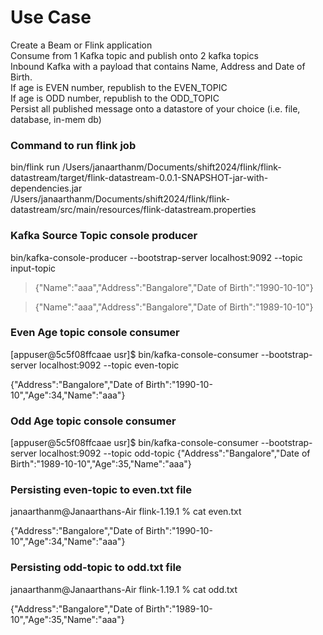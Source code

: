 # Use Case

Create a Beam or Flink application  
Consume from 1 Kafka topic and publish onto 2 kafka topics  
Inbound Kafka with a payload that contains Name, Address and Date of Birth.  
If age is EVEN number, republish to the EVEN_TOPIC  
If age is ODD number, republish to the ODD_TOPIC  
Persist all published message onto a datastore of your choice (i.e. file, database, in-mem db)

### Command to run flink job

bin/flink run /Users/janaarthanm/Documents/shift2024/flink/flink-datastream/target/flink-datastream-0.0.1-SNAPSHOT-jar-with-dependencies.jar  
/Users/janaarthanm/Documents/shift2024/flink/flink-datastream/src/main/resources/flink-datastream.properties


### Kafka Source Topic console producer

bin/kafka-console-producer --bootstrap-server localhost:9092 --topic input-topic

>{"Name":"aaa","Address":"Bangalore","Date of Birth":"1990-10-10"}

>{"Name":"aaa","Address":"Bangalore","Date of Birth":"1989-10-10"}



### Even Age topic console consumer

[appuser@5c5f08ffcaae usr]$ bin/kafka-console-consumer --bootstrap-server localhost:9092 --topic even-topic

{"Address":"Bangalore","Date of Birth":"1990-10-10","Age":34,"Name":"aaa"}


### Odd Age topic console consumer
[appuser@5c5f08ffcaae usr]$ bin/kafka-console-consumer --bootstrap-server localhost:9092 --topic odd-topic
{"Address":"Bangalore","Date of Birth":"1989-10-10","Age":35,"Name":"aaa"}

### Persisting even-topic to even.txt file

janaarthanm@Janaarthans-Air flink-1.19.1 % cat even.txt 

{"Address":"Bangalore","Date of Birth":"1990-10-10","Age":34,"Name":"aaa"}


### Persisting odd-topic to odd.txt file

janaarthanm@Janaarthans-Air flink-1.19.1 % cat odd.txt 

{"Address":"Bangalore","Date of Birth":"1989-10-10","Age":35,"Name":"aaa"}
